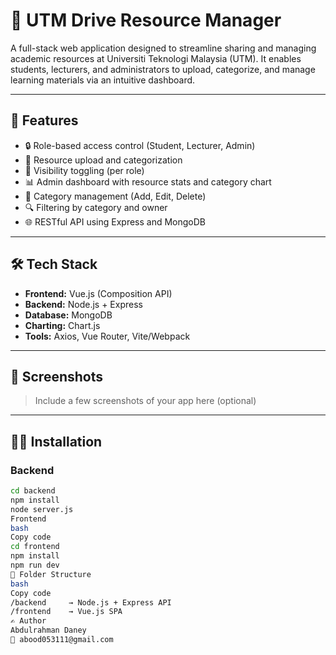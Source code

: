 # 📁 UTM Drive Resource Manager

A full-stack web application designed to streamline sharing and managing academic resources at Universiti Teknologi Malaysia (UTM). It enables students, lecturers, and administrators to upload, categorize, and manage learning materials via an intuitive dashboard.

---

## 🚀 Features

- 🔒 Role-based access control (Student, Lecturer, Admin)
- 📂 Resource upload and categorization
- 👀 Visibility toggling (per role)
- 📊 Admin dashboard with resource stats and category chart
- 📁 Category management (Add, Edit, Delete)
- 🔍 Filtering by category and owner
- 🌐 RESTful API using Express and MongoDB

---

## 🛠️ Tech Stack

- **Frontend:** Vue.js (Composition API)
- **Backend:** Node.js + Express
- **Database:** MongoDB
- **Charting:** Chart.js
- **Tools:** Axios, Vue Router, Vite/Webpack

---

## 📸 Screenshots

> Include a few screenshots of your app here (optional)

---

## 🧑‍💻 Installation

### Backend

```bash
cd backend
npm install
node server.js
Frontend
bash
Copy code
cd frontend
npm install
npm run dev
📁 Folder Structure
bash
Copy code
/backend     → Node.js + Express API
/frontend    → Vue.js SPA
✍️ Author
Abdulrahman Daney
📧 abood053111@gmail.com

